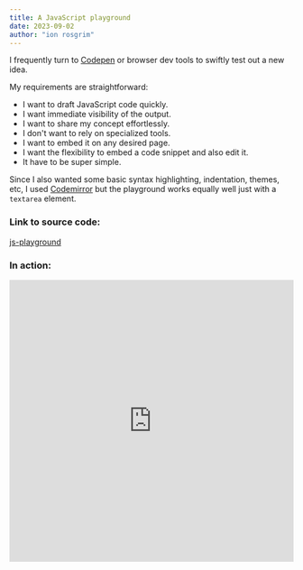 ```yaml
---
title: A JavaScript playground
date: 2023-09-02
author: "ion rosgrim"
---
```


I frequently turn to [Codepen](https://codepen.io/) or browser dev tools to swiftly test out a new idea.

My requirements are straightforward:

- I want to draft JavaScript code quickly.
- I want immediate visibility of the output.
- I want to share my concept effortlessly.
- I don't want to rely on specialized tools.
- I want to embed it on any desired page.
- I want the flexibility to embed a code snippet and also edit it.
- It have to be super simple.

Since I also wanted some basic syntax highlighting, indentation, themes, etc, I used [Codemirror](https://codemirror.net/) but the playground
works equally well just with a `textarea` element.


### Link to source code:

[js-playground](https://github.com/irosgrim/js-playground)

### In action:

<iframe src="https://irosgrim.github.io/js-playground/?code=Ly8gcGFzcyBxdWVyeSBwYXJhbSB0aGVtZT1kYXJrIG9yIHRoZW1lPWxpZ2h0IHRvIGNoYW5nZSB0aGVtZQpjb25zb2xlLmxvZygiSGVsbG8gd29ybGQhIik7CiA%3D" frameborder="0" width="100%" height="500"></iframe>

